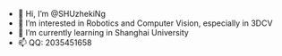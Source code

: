 - 👋 Hi, I’m @SHUzhekiNg
- 👀 I’m interested in Robotics and Computer Vision, especially in 3DCV
- 🌱 I’m currently learning in Shanghai University
- 📫 QQ: 2035451658

<!---
SHUzhekiNg/SHUzhekiNg is a ✨ special ✨ repository because its `README.md` (this file) appears on your GitHub profile.
You can click the Preview link to take a look at your changes.
--->

